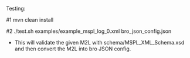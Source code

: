 Testing:

#1
mvn clean install

#2
./test.sh examples/example_mspl_log_0.xml bro_json_config.json

- This will validate the given M2L with schema/MSPL_XML_Schema.xsd and then convert the M2L into bro JSON config.

